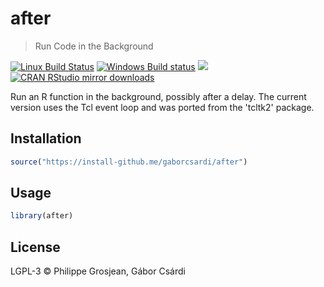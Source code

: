 


# after

> Run Code in the Background

[![Linux Build Status](https://travis-ci.org/gaborcsardi/after.svg?branch=master)](https://travis-ci.org/gaborcsardi/after)
[![Windows Build status](https://ci.appveyor.com/api/projects/status/github/gaborcsardi/after?svg=true)](https://ci.appveyor.com/project/gaborcsardi/after)
[![](http://www.r-pkg.org/badges/version/after)](http://www.r-pkg.org/pkg/after)
[![CRAN RStudio mirror downloads](http://cranlogs.r-pkg.org/badges/after)](http://www.r-pkg.org/pkg/after)

Run an R function in the background, possibly after a delay. The current
version uses the Tcl event loop and was ported from the 'tcltk2' package.

## Installation


```r
source("https://install-github.me/gaborcsardi/after")
```

## Usage


```r
library(after)
```

## License

LGPL-3 © Philippe Grosjean, Gábor Csárdi
